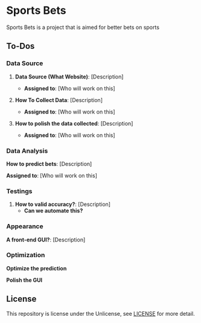 # Sports Bets

Sports Bets is a project that is aimed for better bets on sports

## To-Dos

### Data Source

1. **Data Source (What Website)**: [Description]
   * **Assigned to**: [Who will work on this]

2. **How To Collect Data**: [Description]
   * **Assigned to**: [Who will work on this]

3. **How to polish the data collected**: [Description]
   * **Assigned to**: [Who will work on this]

### Data Analysis

**How to predict bets**: [Description]

**Assigned to**: [Who will work on this]

### Testings

1. **How to valid accuracy?**: [Description]
   * **Can we automate this?** 
### Appearance

**A front-end GUI?**: [Description]

### Optimization

**Optimize the prediction**

**Polish the GUI**

## License

This repository is license under the Unlicense, see [LICENSE](LICENSE) for more detail.
